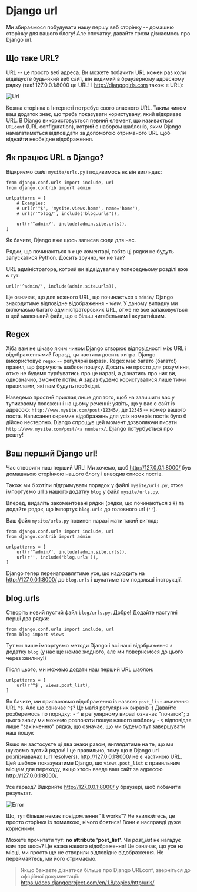 # Django url

Ми збираємося побудувати нашу першу веб сторінку -- домашню сторінку для вашого блогу! Але спочатку, давайте трохи дізнаємось про Django url.

## Що таке URL?

URL -- це просто веб адреса. Ви можете побачити URL кожен раз коли відвідуєте будь-який веб сайт, він видимий в браузерному адресному рядку (так! 127.0.0.1:8000 це URL! І http://djangogirls.com також є URL):

![Url](images/url.png)

Кожна сторінка в Інтернеті потребує свого власного URL. Таким чином ваш додаток знає, що треба показувати користувачу, який відкриває URL. В Django використовується певний елемент, що називається `URLconf` (URL configuration), котрий є набором шаблонів, яким Django намагатиметься відповідати за допомогою отриманого URL щоб віднайти необхідне відображення.

## Як працює URL в Django?

Відкриємо файл `mysite/urls.py` і подивимось як він виглядає:

    from django.conf.urls import include, url
    from django.contrib import admin
    
    urlpatterns = [
        # Examples:
        # url(r'^$', 'mysite.views.home', name='home'),
        # url(r'^blog/', include('blog.urls')),
    
        url(r'^admin/', include(admin.site.urls)),
    ]
    

Як бачите, Django вже щось записав сюди для нас.

Рядки, що починаються з `#` це коментарі, тобто ці рядки не будуть запускатися Python. Досить зручно, чи не так?

URL адміністратора, котрий ви відвідували у попередньому розділі вже є тут:

    url(r'^admin/', include(admin.site.urls)),
    

Це означає, що для кожного URL, що починається з `admin/` Django знаходитиме відповідне відображення - *view*. У даному випадку ми включаємо багато адміністраторських URL, отже не все запаковується в цей маленький файл, що є більш читабельним і акуратнішим.

## Regex

Хіба вам не цікаво яким чином Django створює відповідності між URL і відображеннями? Гаразд, ця частина досить хитра. Django використовує `regex` -- регулярні вирази. Regex має багато (багато!) правил, що формують шаблон пошуку. Досить не просто для розуміння, отже не будемо турбуватись про це наразі, а дізнатись про них ви, однозначно, зможете потім. А зараз будемо користуватися лише тими правилами, які нам будуть необхідні.

Наведемо простий приклад лише для того, щоб на залишити вас у тупиковому положенні на цьому реченні: уявіть, що у вас є сайт із адресою: `http://www.mysite.com/post/12345/`, де `12345` -- номер вашого поста. Написання окремих відображень для усіх номерів постів було б дійсно нестерпно. Django спрощує цей момент дозволяючи писати `http://www.mysite.com/post/<a number>/`. Django потурбується про решту!

## Ваш перший Django url!

Час створити наш перший URL! Ми хочемо, щоб http://127.0.0.1:8000/ був домашньою сторінкою нашого блогу і виводив список постів.

Також ми б хотіли підтримувати порядок у файлі `mysite/urls.py`, отже імпортуємо url з нашого додатку `blog` у файл `mysite/urls.py`.

Вперед, видаліть закоментовані рядки (рядки, що починаються з `#`) та додайте рядок, що імпортує `blog.urls` до головного url (`''`).

Ваш файл `mysite/urls.py` повинен наразі мати такий вигляд:

    from django.conf.urls import include, url
    from django.contrib import admin
    
    urlpatterns = [
        url(r'^admin/', include(admin.site.urls)),
        url(r'', include('blog.urls')),
    ]
    

Django тепер перенаправлятиме усе, що надходить на http://127.0.0.1:8000/ до `blog.urls` і шукатиме там подальші інструкції.

## blog.urls

Створіть новий пустий файл `blog/urls.py`. Добре! Додайте наступні перші два рядки:

    from django.conf.urls import include, url
    from blog import views
    

Тут ми лише імпортуємо методи Django і всі наші відображення з додатку `blog` (у нас ще немає жодного, але ми повернемося до цього через хвилину!)

Після цього, ми можемо додати наш перший URL шаблон:

    urlpatterns = [
        url(r'^$', views.post_list),
    ]
    

Як бачите, ми присвоюємо відображення із назвою `post_list` значенню URL `^$`. Але що означає `^$`? Це магія регулярних виразів :) Давайте розберемось по порядку: - `^` в регулярному виразі означає "початок"; з цього знаку ми можемо розпочати пошук нашого шаблону - `$` відповідає лише "закінченню" рядка, що означає, що ми будемо тут завершувати наш пошук

Якщо ви застосуєте ці два знаки разом, виглядатиме на те, що ми шукаємо пустий рядок! І це правильно, тому що в Django url розпізнавачах (url resolvers), http://127.0.0.1:8000/ не є частиною URL. Цей шаблон показуватиме Django, що `views.post_list` є правильним місцем для переходу, якщо хтось введе ваш сайт за адресою http://127.0.0.1:8000/.

Усе гаразд? Відкрийте http://127.0.0.1:8000/ у браузері, щоб побачити результат.

![Error](images/error1.png)

Що, тут більше немає повідомлення "It works"? Не хвилюйтесь, це просто сторінка із помилкою, нічого боятися! Вони є насправді дуже корисними:

Можете прочитати тут: **no attribute 'post_list'**. Чи *post_list* не нагадує вам про щось? Це назва нашого відображення! Це означає, що усе на місці, ми просто ще не створили відповідне відображення. Не переймайтесь, ми його отримаємо.

> Якщо бажаєте дізнатися більше про Django URLconf, зверніться до офіційної документації: https://docs.djangoproject.com/en/1.8/topics/http/urls/
